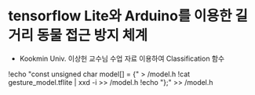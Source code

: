 # tensorflow Lite와 Arduino를 이용한 길거리 동물 접근 방지 체계

- Kookmin Univ. 이상헌 교수님 수업 자료 이용하여 Classification 함수 

!echo "const unsigned char model[] = {" > /model.h
!cat gesture_model.tflite | xxd -i      >> /model.h
!echo "};"                              >> /model.h
